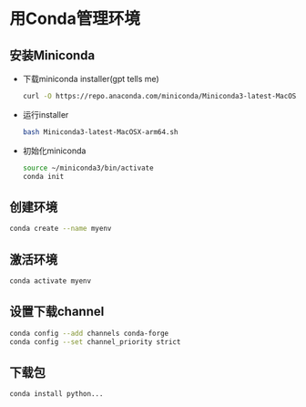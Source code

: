 # 用Conda管理环境

## 安装Miniconda

- 下载miniconda installer(gpt tells me)

  ```bash
  curl -O https://repo.anaconda.com/miniconda/Miniconda3-latest-MacOSX-arm64.sh
  ```

- 运行installer
  
  ```bash
  bash Miniconda3-latest-MacOSX-arm64.sh
  ```

- 初始化miniconda
  
  ```bash
  source ~/miniconda3/bin/activate
  conda init
  ```

## 创建环境

  ```bash
  conda create --name myenv 
  ```

## 激活环境

  ```bash
  conda activate myenv
  ```

## 设置下载channel

  ```bash
  conda config --add channels conda-forge
  conda config --set channel_priority strict
  ```

## 下载包

  ```bash
  conda install python...
  ```